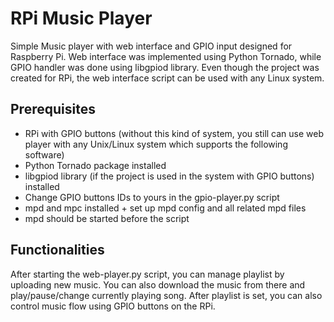 # RPi Music Player
Simple Music player with web interface and GPIO input designed for Raspberry Pi. Web interface was implemented using Python Tornado, while GPIO handler was done using libgpiod library. Even though the project was created for RPi, the web interface script can be used with any Linux system.

## Prerequisites 

- RPi with GPIO buttons (without this kind of system, you still can use web player with any Unix/Linux system which supports the following software)
- Python Tornado package installed
- libgpiod library (if the project is used in the system with GPIO buttons) installed
- Change GPIO buttons IDs to yours in the gpio-player.py script
- mpd and mpc installed + set up mpd config and all related mpd files
- mpd should be started before the script

## Functionalities 

After starting the web-player.py script, you can manage playlist by uploading new music. You can also download the music from there and play/pause/change currently playing song. After playlist is set, you can also control music flow using GPIO buttons on the RPi.
